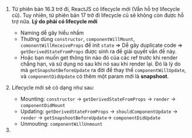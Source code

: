 1. Từ phiên bản 16.3 trở đi, ReactJS có lifecycle mới (Vẫn hỗ trợ lifecycle cũ). Tuy nhiên, từ phiên bản 17 trở đi lifecycle cũ sẽ không còn được hỗ trợ nữa.
**Lý do phải có lifecycle mới**
    - Naming dễ gây hiểu nhầm
    - Thường dùng `constructor`, `componentWillMount`, `comonentWillReceiveProps` để init `state` => Dễ gây duplicate code => `getDerivedStateFromProps` được sinh ra để giải quyết vấn đề này.
    - Hoặc bạn muốn get thông tin nào đó của các ref trước khi render chẳng hạn, và sử dụng nó sau khi nó sau khi render lại. Đó là lý do mà `getSnapshotBeforeUpdate` ra đời để thay thế `componentWillUpdate`, và `componentDidUpdate` có thêm một param mới là **snapshoot**. 

2. Lifecycle mới sẽ có dạng như sau:
    - Mounting: `constructor` → `getDerivedStateFromProps` → `render` → `componentDidMount`
    - Updating: `getDerivedStateFromProps` → `shouldComponentUpdate` → `render` → `getSnapshootBeforeUpdate`→ `componentDidUpdate`
    - Unmouting: `componentWillUnmount`
3. 